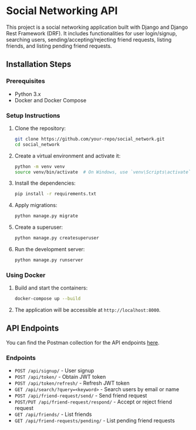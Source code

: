 # Social Networking API

This project is a social networking application built with Django and Django Rest Framework (DRF). It includes functionalities for user login/signup, searching users, sending/accepting/rejecting friend requests, listing friends, and listing pending friend requests.

## Installation Steps

### Prerequisites

- Python 3.x
- Docker and Docker Compose

### Setup Instructions

1. Clone the repository:

   ```bash
   git clone https://github.com/your-repo/social_network.git
   cd social_network
   ```

2. Create a virtual environment and activate it:

   ```bash
   python -m venv venv
   source venv/bin/activate  # On Windows, use `venv\Scripts\activate`
   ```

3. Install the dependencies:

   ```bash
   pip install -r requirements.txt
   ```

4. Apply migrations:

   ```bash
   python manage.py migrate
   ```

5. Create a superuser:

   ```bash
   python manage.py createsuperuser
   ```

6. Run the development server:
   ```bash
   python manage.py runserver
   ```

### Using Docker

1. Build and start the containers:

   ```bash
   docker-compose up --build
   ```

2. The application will be accessible at `http://localhost:8000`.

## API Endpoints

You can find the Postman collection for the API endpoints [here](netwok-app.postman_collection.json).

### Endpoints

- `POST /api/signup/` - User signup
- `POST /api/token/` - Obtain JWT token
- `POST /api/token/refresh/` - Refresh JWT token
- `GET /api/search/?query=<keyword>` - Search users by email or name
- `POST /api/friend-request/send/` - Send friend request
- `POST/PUT /api/friend-request/respond/` - Accept or reject friend request
- `GET /api/friends/` - List friends
- `GET /api/friend-requests/pending/` - List pending friend requests
